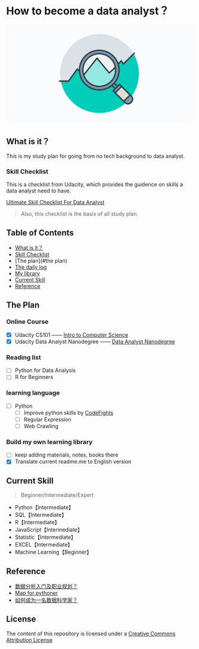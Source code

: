 # How to become a data analyst？
![Become a data analyst!](extras/Data-Analyst.png)

## What is it？
This is my study plan for going from no tech background to data analyst.

### Skill Checklist
This is a checklist from Udacity, which provides the guidence on skills a data analyst need to have.

[Ultimate Skill Checklist For Data Analyst](skillchecklist.md)

> Also, this checklist is the basis of all study plan.

## Table of Contents
- [What is it？](#what-is-it)
- [Skill Checklist](skillchecklist.md)
- [The plan](#the plan)
- [The daily log](dailylog.md)
- [My library](https://github.com/clarkyu2016/Become-a-Data-Analyst/tree/master/library)
- [Current Skill](#current-skill)
- [Reference](#reference)



## The Plan

### Online Course
  - [x] Udacity CS101 —— [Intro to Computer Science](https://www.udacity.com/course/intro-to-computer-science--cs101)
  - [x] Udacity Data Analyst Nanodegree —— [Data Analyst Nanodegree](https://www.udacity.com/course/data-analyst-nanodegree--nd002)

### Reading list
  - [ ] Python for Data Analysis
  - [ ] R for Beginners

### learning language
  - [ ] Python
    - [ ] Improve python skills by [CodeFights](https://codefights.com/)
    - [ ] Regular Expression
    - [ ] Web Crawling

### Build my own learning library
  - [ ] keep adding materials, notes, books there
  - [x] Translate current readme.me to English version

## Current Skill
> Beginner/Intermediate/Expert

- Python【Intermediate】
- SQL【Intermediate】
- R【Intermediate】
- JavaScript【Intermediate】
- Statistic【Intermediate】
- EXCEL【Intermediate】
- Machine Learning【Beginner】


## Reference

- [数据分析入门及职业规划？](https://www.zhihu.com/question/28945531)
- [Map for pythoner](https://github.com/hhstore/v2coder/tree/master/Pythoner)
- [如何成为一名数据科学家？](https://www.zhihu.com/question/21592677/answer/144961228)


## License

The content of this repository is licensed under a
[Creative Commons Attribution License](http://creativecommons.org/licenses/by/3.0/us/)
